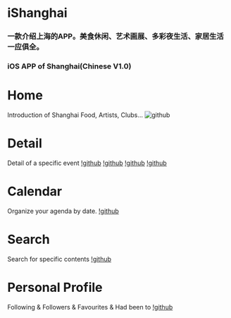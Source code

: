 # iShanghai
### 一款介绍上海的APP。美食休闲、艺术画展、多彩夜生活、家居生活一应俱全。
### iOS APP of Shanghai(Chinese V1.0)


# Home
Introduction of Shanghai Food, Artists, Clubs...
![github](https://github.com/Muizchen/iShanghai/tree/master/Screenshots/Home.png "Home")


# Detail
Detail of a specific event
[!github](https://github.com/Muizchen/iShanghai/tree/master/Screenshots/Detail_1.png "Detailed Pics&Location")
[!github](https://github.com/Muizchen/iShanghai/tree/master/Screenshots/Detail_2.png "Users")
[!github](https://github.com/Muizchen/iShanghai/tree/master/Screenshots/Detail_3.png "Map")
[!github](https://github.com/Muizchen/iShanghai/tree/master/Screenshots/Detail_4.png "Users")


# Calendar
Organize your agenda by date.
[!github](https://github.com/Muizchen/iShanghai/tree/master/Screenshots/Calendar.png "Calendar")


# Search
Search for specific contents
[!github](https://github.com/Muizchen/iShanghai/tree/master/Screenshots/Search.png "Search")


# Personal Profile
Following & Followers & Favourites & Had been to
[!github](https://github.com/Muizchen/iShanghai/tree/master/Screenshots/Search.png "Search")

